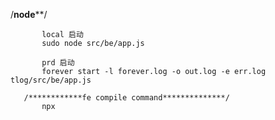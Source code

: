 /************node**************/
       
           local 启动
           sudo node src/be/app.js
       
           prd 启动
           forever start -l forever.log -o out.log -e err.log tlog/src/be/app.js
       
       /************fe compile command**************/
           npx
